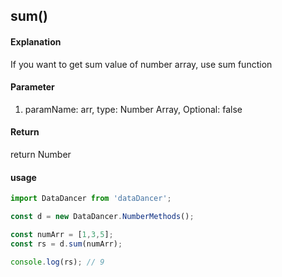 ## sum()

#### Explanation

If you want to get sum value of number array, use sum function

#### Parameter

1. paramName: arr, type: Number Array, Optional: false

#### Return

return Number

#### usage

```js
import DataDancer from 'dataDancer';

const d = new DataDancer.NumberMethods();

const numArr = [1,3,5];
const rs = d.sum(numArr);

console.log(rs); // 9
```
